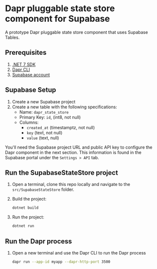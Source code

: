 # Dapr pluggable state store component for Supabase

A prototype Dapr pluggable state store component that uses Supabase Tables.

## Prerequisites

1. [.NET 7 SDK](https://dotnet.microsoft.com/download/dotnet/7.0)
2. [Dapr CLI](https://docs.dapr.io/getting-started/install-dapr-cli/)
3. [Supabase account](https://supabase.io/)

## Supabase Setup

1. Create a new Supabase project
2. Create a new table with the following specifications:
    - Name: `dapr_state_store`
    - Primary Key: `id`, (int8, not null)
    - Columns:
        - `created_at` (timestamptz, not null)
        - `key` (text, not null)
        - `value` (text, null)

You'll need the Supabase project URL and public API key to configure the Dapr component in the next section. This information is found in the Supabase portal under the `Settings > API` tab.

## Run the SupabaseStateStore project

1. Open a terminal, clone this repo locally and navigate to the `src/SupabaseStateStore` folder.
2. Build the project:

    ```bash
    dotnet build
    ```

3. Run the project:

    ```bash
    dotnet run
    ```

## Run the Dapr process

1. Open a new terminal and use the Dapr CLI to run the Dapr process

    ```bash
    dapr run --app-id myapp --dapr-http-port 3500
    ```
